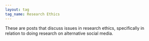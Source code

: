 ```yaml
---
layout: tag
tag_name: Research Ethics
---
```


These are posts that discuss issues in research ethics, specifically in relation to doing research on alternative social media.
